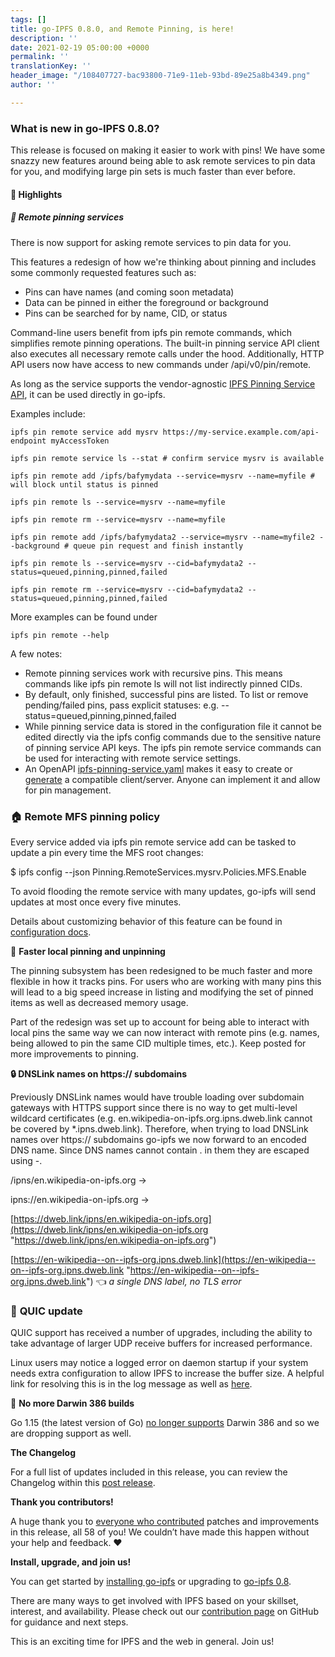 ```yaml
---
tags: []
title: go-IPFS 0.8.0, and Remote Pinning, is here!
description: ''
date: 2021-02-19 05:00:00 +0000
permalink: ''
translationKey: ''
header_image: "/108407727-bac93800-71e9-11eb-93bd-89e25a8b4349.png"
author: ''

---
```

### **What is new in go-IPFS 0.8.0?** 

This release is focused on making it easier to work with pins! We have some snazzy new features around being able to ask remote services to pin data for you, and modifying large pin sets is much faster than ever before.

#### 🔦 **Highlights**

##### 🧷 **Remote pinning services**

There is now support for asking remote services to pin data for you.

This features a redesign of how we're thinking about pinning and includes some commonly requested features such as:

* Pins can have names (and coming soon metadata)
* Data can be pinned in either the foreground or background
* Pins can be searched for by name, CID, or status

Command-line users benefit from ipfs pin remote commands, which simplifies remote pinning operations. The built-in pinning service API client also executes all necessary remote calls under the hood. Additionally, HTTP API users now have access to new commands under /api/v0/pin/remote.

As long as the service supports the vendor-agnostic [IPFS Pinning Service API](https://ipfs.github.io/pinning-services-api-spec/), it can be used directly in go-ipfs.

Examples include:

    ipfs pin remote service add mysrv https://my-service.example.com/api-endpoint myAccessToken

    ipfs pin remote service ls --stat # confirm service mysrv is available

    ipfs pin remote add /ipfs/bafymydata --service=mysrv --name=myfile # will block until status is pinned

    ipfs pin remote ls --service=mysrv --name=myfile

    ipfs pin remote rm --service=mysrv --name=myfile

    ipfs pin remote add /ipfs/bafymydata2 --service=mysrv --name=myfile2 --background # queue pin request and finish instantly

    ipfs pin remote ls --service=mysrv --cid=bafymydata2 --status=queued,pinning,pinned,failed

    ipfs pin remote rm --service=mysrv --cid=bafymydata2 --status=queued,pinning,pinned,failed

More examples can be found under 

    ipfs pin remote --help

A few notes:

* Remote pinning services work with recursive pins. This means commands like ipfs pin remote ls will not list indirectly pinned CIDs.
* By default, only finished, successful pins are listed. To list or remove pending/failed pins, pass explicit statuses: e.g. --status=queued,pinning,pinned,failed
* While pinning service data is stored in the configuration file it cannot be edited directly via the ipfs config commands due to the sensitive nature of pinning service API keys. The ipfs pin remote service commands can be used for interacting with remote service settings.
* An OpenAPI [ipfs-pinning-service.yaml](https://github.com/ipfs/pinning-services-api-spec/blob/main/ipfs-pinning-service.yaml) makes it easy to create or [generate](https://github.com/ipfs/pinning-services-api-spec#code-generation) a compatible client/server. Anyone can implement it and allow for pin management.

### 🏠 **Remote MFS pinning policy**

Every service added via ipfs pin remote service add can be tasked to update a pin every time the MFS root changes:

$ ipfs config --json Pinning.RemoteServices.mysrv.Policies.MFS.Enable

To avoid flooding the remote service with many updates, go-ipfs will send updates at most once every five minutes.

Details about customizing behavior of this feature can be found in [configuration docs](https://github.com/ipfs/go-ipfs/blob/master/docs/config.md#pinningremoteservices-policiesmfs).

📌 **Faster local pinning and unpinning**

The pinning subsystem has been redesigned to be much faster and more flexible in how it tracks pins. For users who are working with many pins this will lead to a big speed increase in listing and modifying the set of pinned items as well as decreased memory usage.

Part of the redesign was set up to account for being able to interact with local pins the same way we can now interact with remote pins (e.g. names, being allowed to pin the same CID multiple times, etc.). Keep posted for more improvements to pinning.

**🔒 DNSLink names on https:// subdomains**

Previously DNSLink names would have trouble loading over subdomain gateways with HTTPS support since there is no way to get multi-level wildcard certificates (e.g. en.wikipedia-on-ipfs.org.ipns.dweb.link cannot be covered by *.ipns.dweb.link). Therefore, when trying to load DNSLink names over https:// subdomains go-ipfs we now forward to an encoded DNS name. Since DNS names cannot contain . in them they are escaped using -.

/ipns/en.wikipedia-on-ipfs.org →

ipns://en.wikipedia-on-ipfs.org →

[https://dweb.link/ipns/en.wikipedia-on-ipfs.org](https://dweb.link/ipns/en.wikipedia-on-ipfs.org "https://dweb.link/ipns/en.wikipedia-on-ipfs.org")

[https://en-wikipedia--on--ipfs-org.ipns.dweb.link](https://en-wikipedia--on--ipfs-org.ipns.dweb.link "https://en-wikipedia--on--ipfs-org.ipns.dweb.link") 👈 _a single DNS label, no TLS error_

### 💨 **QUIC update**

QUIC support has received a number of upgrades, including the ability to take advantage of larger UDP receive buffers for increased performance.

Linux users may notice a logged error on daemon startup if your system needs extra configuration to allow IPFS to increase the buffer size. A helpful link for resolving this is in the log message as well as [here](https://github.com/lucas-clemente/quic-go/wiki/UDP-Receive-Buffer-Size).

👋 **No more Darwin 386 builds**

Go 1.15 (the latest version of Go) [no longer supports](https://github.com/golang/go/issues/34749) Darwin 386 and so we are dropping support as well.

**The Changelog**

For a full list of updates included in this release, you can review the Changelog within this [post release](https://github.com/ipfs/go-ipfs/releases/tag/v0.8.0).

**Thank you contributors!**

A huge thank you to [everyone who contributed](https://github.com/ipfs/go-ipfs/releases/tag/v0.8.0) patches and improvements in this release, all 58 of you! We couldn’t have made this happen without your help and feedback. ❤

**Install, upgrade, and join us!**

You can get started by [installing go-ipfs](https://dist.ipfs.io/#go-ipfs) or upgrading to [go-ipfs 0.8](https://github.com/ipfs/go-ipfs/releases/tag/v0.8.0).

There are many ways to get involved with IPFS based on your skillset, interest, and availability. Please check out our [contribution page](https://github.com/ipfs/community/blob/master/CONTRIBUTING.md) on GitHub for guidance and next steps.

This is an exciting time for IPFS and the web in general. Join us!